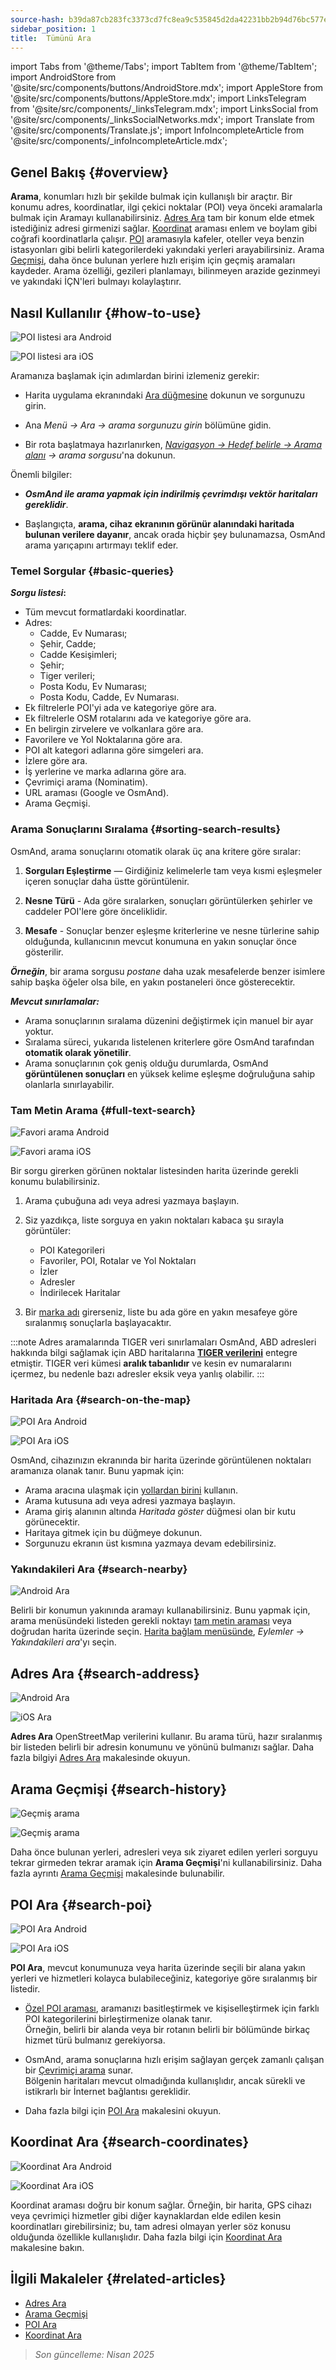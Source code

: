 ```yaml
---
source-hash: b39da87cb283fc3373cd7fc8ea9c535845d2da42231bb2b94d76bc577ea35ed4
sidebar_position: 1
title:  Tümünü Ara
---
```

import Tabs from '@theme/Tabs';
import TabItem from '@theme/TabItem';
import AndroidStore from '@site/src/components/buttons/AndroidStore.mdx';
import AppleStore from '@site/src/components/buttons/AppleStore.mdx';
import LinksTelegram from '@site/src/components/_linksTelegram.mdx';
import LinksSocial from '@site/src/components/_linksSocialNetworks.mdx';
import Translate from '@site/src/components/Translate.js';
import InfoIncompleteArticle from '@site/src/components/_infoIncompleteArticle.mdx';



<InfoIncompleteArticle/>


## Genel Bakış {#overview}

**Arama**, konumları hızlı bir şekilde bulmak için kullanışlı bir araçtır. Bir konumu adres, koordinatlar, ilgi çekici noktalar (POI) veya önceki aramalarla bulmak için Aramayı kullanabilirsiniz. [Adres Ara](#search-address) tam bir konum elde etmek istediğiniz adresi girmenizi sağlar. [Koordinat](#search-coordinates) araması enlem ve boylam gibi coğrafi koordinatlarla çalışır. [POI](#search-poi) aramasıyla kafeler, oteller veya benzin istasyonları gibi belirli kategorilerdeki yakındaki yerleri arayabilirsiniz. Arama [Geçmişi](#search-history), daha önce bulunan yerlere hızlı erişim için geçmiş aramaları kaydeder. Arama özelliği, gezileri planlamayı, bilinmeyen arazide gezinmeyi ve yakındaki İÇN'leri bulmayı kolaylaştırır.


## Nasıl Kullanılır {#how-to-use}

<Tabs groupId="operating-systems">

<TabItem value="android" label="Android">

![POI listesi ara Android](@site/static/img/search/poi_list_android.png)

</TabItem>

<TabItem value="ios" label="iOS">

![POI listesi ara iOS](@site/static/img/search/poi_list_1_ios.png)  

</TabItem>

</Tabs>

Aramanıza başlamak için adımlardan birini izlemeniz gerekir:

- Harita uygulama ekranındaki [Ara düğmesine](../widgets/map-buttons.md#search) dokunun ve sorgunuzu girin.

- Ana *Menü → Ara → arama sorgunuzu girin* bölümüne gidin.

- Bir rota başlatmaya hazırlanırken, [*Navigasyon → Hedef belirle → Arama alanı*](../navigation/setup/route-navigation.md#set-target-point) *→ arama sorgusu*'na dokunun.  


Önemli bilgiler:

- ***OsmAnd ile arama yapmak için indirilmiş çevrimdışı vektör haritaları gereklidir***.

- Başlangıçta, **arama, cihaz ekranının görünür alanındaki haritada bulunan verilere dayanır**, ancak orada hiçbir şey bulunamazsa, OsmAnd arama yarıçapını artırmayı teklif eder.  

### Temel Sorgular {#basic-queries}

***Sorgu listesi*:**

- Tüm mevcut formatlardaki koordinatlar.
- Adres:
    - Cadde, Ev Numarası;
    - Şehir, Cadde;
    - Cadde Kesişimleri;
    - Şehir;
    - Tiger verileri;
    - Posta Kodu, Ev Numarası;
    - Posta Kodu, Cadde, Ev Numarası.
- Ek filtrelerle POI'yi ada ve kategoriye göre ara.
- Ek filtrelerle OSM rotalarını ada ve kategoriye göre ara.
- En belirgin zirvelere ve volkanlara göre ara.
- Favorilere ve Yol Noktalarına göre ara.
- POI alt kategori adlarına göre simgeleri ara.
- İzlere göre ara.
- İş yerlerine ve marka adlarına göre ara.
- Çevrimiçi arama (Nominatim).
- URL araması (Google ve OsmAnd).
- Arama Geçmişi.

<!--
***Desteklenen formatlar*:**  

***Etiketler*** bir arama sorgusu olarak kullanılabilir. Bunlar ***bir anahtar ve bir değerden*** oluşur, örneğin:
*addr:street=SokakAdı*.  
Karışıklığı önlemek için bazen anahtar veya değer tırnak içine alınır: **key="value" veya "key"="value"**. Tırnak işaretleri ve eşittir işareti etiket içeriğinin bir parçası değildir.
-->

### Arama Sonuçlarını Sıralama {#sorting-search-results}

OsmAnd, arama sonuçlarını otomatik olarak üç ana kritere göre sıralar:

1. **Sorguları Eşleştirme** — Girdiğiniz kelimelerle tam veya kısmi eşleşmeler içeren sonuçlar daha üstte görüntülenir.

2. **Nesne Türü** - Ada göre sıralarken, sonuçları görüntülerken şehirler ve caddeler POI'lere göre önceliklidir.

3. **Mesafe** - Sonuçlar benzer eşleşme kriterlerine ve nesne türlerine sahip olduğunda, kullanıcının mevcut konumuna en yakın sonuçlar önce gösterilir.

***Örneğin***, bir arama sorgusu *postane* daha uzak mesafelerde benzer isimlere sahip başka öğeler olsa bile, en yakın postaneleri önce gösterecektir.  

***Mevcut sınırlamalar:***

- Arama sonuçlarının sıralama düzenini değiştirmek için manuel bir ayar yoktur.
- Sıralama süreci, yukarıda listelenen kriterlere göre OsmAnd tarafından **otomatik olarak yönetilir**.
- Arama sonuçlarının çok geniş olduğu durumlarda, OsmAnd **görüntülenen sonuçları** en yüksek kelime eşleşme doğruluğuna sahip olanlarla sınırlayabilir.


### Tam Metin Arama {#full-text-search}

<Tabs groupId="operating-systems">

<TabItem value="android" label="Android">

![Favori arama Android](@site/static/img/search/favorite_search_android.png)

</TabItem>

<TabItem value="ios" label="iOS">

![Favori arama iOS](@site/static/img/search/favorite_search_ios.png)  

</TabItem>

</Tabs>

Bir sorgu girerken görünen noktalar listesinden harita üzerinde gerekli konumu bulabilirsiniz.

1. Arama çubuğuna adı veya adresi yazmaya başlayın.

2. Siz yazdıkça, liste sorguya en yakın noktaları kabaca şu sırayla görüntüler:
    - POI Kategorileri
    - Favoriler, POI, Rotalar ve Yol Noktaları
    - İzler
    - Adresler
    - İndirilecek Haritalar

3. Bir [marka adı](../search/search-poi.md#how-to-use) girerseniz, liste bu ada göre en yakın mesafeye göre sıralanmış sonuçlarla başlayacaktır.

:::note Adres aramalarında TIGER veri sınırlamaları
OsmAnd, ABD adresleri hakkında bilgi sağlamak için ABD haritalarına [**TIGER verilerini**](../../technical/algorithms/trace-address-search-issues.md#trace-address-search-issues#us-address-search-and-tiger-data) entegre etmiştir. TIGER veri kümesi **aralık tabanlıdır** ve kesin ev numaralarını içermez, bu nedenle bazı adresler eksik veya yanlış olabilir.
:::


### Haritada Ara {#search-on-the-map}

<Tabs groupId="operating-systems">

<TabItem value="android" label="Android">

![POI Ara Android](@site/static/img/search/poi_overlay_android.png)

</TabItem>

<TabItem value="ios" label="iOS">  

![POI Ara iOS](@site/static/img/search/poi_overlay_ios.png)

</TabItem>

</Tabs>

OsmAnd, cihazınızın ekranında bir harita üzerinde görüntülenen noktaları aramanıza olanak tanır. Bunu yapmak için:

- Arama aracına ulaşmak için [yollardan birini](#how-to-use) kullanın.
- Arama kutusuna adı veya adresi yazmaya başlayın.
- Arama giriş alanının altında *Haritada göster* düğmesi olan bir kutu görünecektir.
- Haritaya gitmek için bu düğmeye dokunun.
- Sorgunuzu ekranın üst kısmına yazmaya devam edebilirsiniz.


### Yakındakileri Ara {#search-nearby}

![Android Ara](@site/static/img/search/search_all_near_location_andr.png)

Belirli bir konumun yakınında aramayı kullanabilirsiniz. Bunu yapmak için, arama menüsündeki listeden gerekli noktayı [tam metin araması](#full-text-search) veya doğrudan harita üzerinde seçin. [Harita bağlam menüsünde](../map/map-context-menu.md#actions), *Eylemler → Yakındakileri ara*'yı seçin.


## Adres Ara {#search-address}

<Tabs groupId="operating-systems">

<TabItem value="android" label="Android">

![Android Ara](@site/static/img/search/search_address_2_andr.png)

</TabItem>

<TabItem value="ios" label="iOS">

![iOS Ara](@site/static/img/search/street_search_ios.png)  

</TabItem>

</Tabs>

**Adres Ara** OpenStreetMap verilerini kullanır. Bu arama türü, hazır sıralanmış bir listeden belirli bir adresin konumunu ve yönünü bulmanızı sağlar. Daha fazla bilgiyi [Adres Ara](./search-address.md) makalesinde okuyun.


## Arama Geçmişi {#search-history}

<Tabs groupId="operating-systems">

<TabItem value="android" label="Android">

![Geçmiş arama](@site/static/img/search/history_search_android.png)

</TabItem>

<TabItem value="ios" label="iOS">

![Geçmiş arama](@site/static/img/search/history_search_ios.png)

</TabItem>

</Tabs>

Daha önce bulunan yerleri, adresleri veya sık ziyaret edilen yerleri sorguyu tekrar girmeden tekrar aramak için **Arama Geçmişi**'ni kullanabilirsiniz. Daha fazla ayrıntı [Arama Geçmişi](./search-history.md) makalesinde bulunabilir.


## POI Ara {#search-poi}

<Tabs groupId="operating-systems">

<TabItem value="android" label="Android">

![POI Ara Android](@site/static/img/search/search_poi_categoties_andr.png)

</TabItem>

<TabItem value="ios" label="iOS">

![POI Ara iOS](@site/static/img/search/search_poi_categoties_1_ios.png)

</TabItem>

</Tabs>

**POI Ara**, mevcut konumunuza veya harita üzerinde seçili bir alana yakın yerleri ve hizmetleri kolayca bulabileceğiniz, kategoriye göre sıralanmış bir listedir.

- [Özel POI araması](./search-poi.md#custom-poi-search), aramanızı basitleştirmek ve kişiselleştirmek için farklı POI kategorilerini birleştirmenize olanak tanır.  
Örneğin, belirli bir alanda veya bir rotanın belirli bir bölümünde birkaç hizmet türü bulmanız gerekiyorsa.

- OsmAnd, arama sonuçlarına hızlı erişim sağlayan gerçek zamanlı çalışan bir [Çevrimiçi arama](./search-poi.md#online-search) sunar.  
Bölgenin haritaları mevcut olmadığında kullanışlıdır, ancak sürekli ve istikrarlı bir İnternet bağlantısı gereklidir.

- Daha fazla bilgi için [POI Ara](./search-poi.md) makalesini okuyun.


## Koordinat Ara {#search-coordinates}

<Tabs groupId="operating-systems">

<TabItem value="android" label="Android">

![Koordinat Ara Android](@site/static/img/search/coordinates_search_android.png)

</TabItem>

<TabItem value="ios" label="iOS">

![Koordinat Ara iOS](@site/static/img/search/coordinates_search_ios.png)

</TabItem>

</Tabs>

Koordinat araması doğru bir konum sağlar. Örneğin, bir harita, GPS cihazı veya çevrimiçi hizmetler gibi diğer kaynaklardan elde edilen kesin koordinatları girebilirsiniz; bu, tam adresi olmayan yerler söz konusu olduğunda özellikle kullanışlıdır. Daha fazla bilgi için [Koordinat Ara](./search-coordinates.md) makalesine bakın.


## İlgili Makaleler {#related-articles}

- [Adres Ara](./search-address.md)
- [Arama Geçmişi](./search-history.md)
- [POI Ara](./search-poi.md)
- [Koordinat Ara](./search-coordinates.md)

> *Son güncelleme: Nisan 2025*